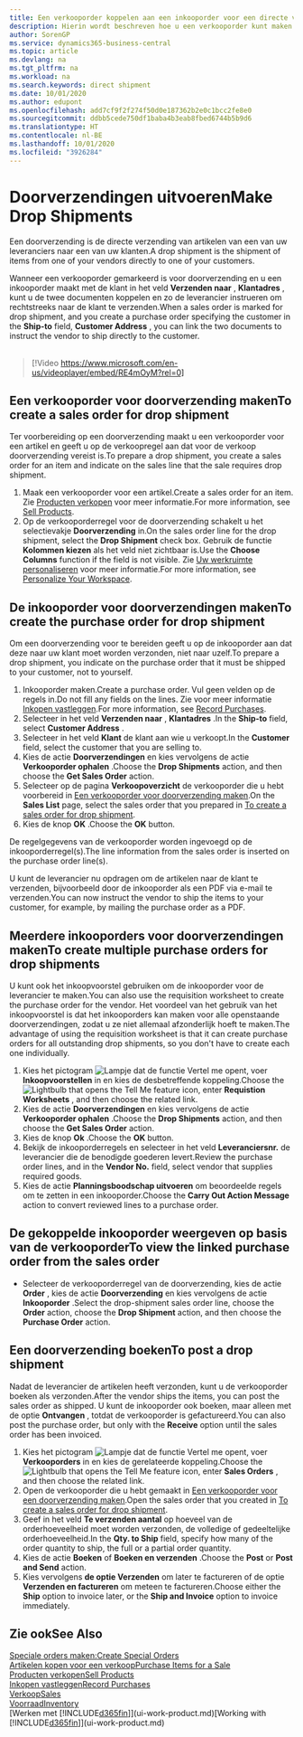 ```yaml
---
title: Een verkooporder koppelen aan een inkooporder voor een directe verzending | Microsoft Docs
description: Hierin wordt beschreven hoe u een verkooporder kunt maken die is gekoppeld aan een inkooporder om verzending direct van de leverancier naar de klant mogelijk te maken.
author: SorenGP
ms.service: dynamics365-business-central
ms.topic: article
ms.devlang: na
ms.tgt_pltfrm: na
ms.workload: na
ms.search.keywords: direct shipment
ms.date: 10/01/2020
ms.author: edupont
ms.openlocfilehash: add7cf9f2f274f50d0e187362b2e0c1bcc2fe8e0
ms.sourcegitcommit: ddbb5cede750df1baba4b3eab8fbed6744b5b9d6
ms.translationtype: HT
ms.contentlocale: nl-BE
ms.lasthandoff: 10/01/2020
ms.locfileid: "3926284"
---
```

# <a name="make-drop-shipments"></a><span data-ttu-id="a95b3-103">Doorverzendingen uitvoeren</span><span class="sxs-lookup"><span data-stu-id="a95b3-103">Make Drop Shipments</span></span>

<span data-ttu-id="a95b3-104">Een doorverzending is de directe verzending van artikelen van een van uw leveranciers naar een van uw klanten.</span><span class="sxs-lookup"><span data-stu-id="a95b3-104">A drop shipment is the shipment of items from one of your vendors directly to one of your customers.</span></span>

<span data-ttu-id="a95b3-105">Wanneer een verkooporder gemarkeerd is voor doorverzending en u een inkooporder maakt met de klant in het veld **Verzenden naar** , **Klantadres** , kunt u de twee documenten koppelen en zo de leverancier instrueren om rechtstreeks naar de klant te verzenden.</span><span class="sxs-lookup"><span data-stu-id="a95b3-105">When a sales order is marked for drop shipment, and you create a purchase order specifying the customer in the **Ship-to** field, **Customer Address** , you can link the two documents to instruct the vendor to ship directly to the customer.</span></span>
<br><br>  
  
> [!Video https://www.microsoft.com/en-us/videoplayer/embed/RE4mOyM?rel=0]

## <a name="to-create-a-sales-order-for-drop-shipment"></a><span data-ttu-id="a95b3-106">Een verkooporder voor doorverzending maken</span><span class="sxs-lookup"><span data-stu-id="a95b3-106">To create a sales order for drop shipment</span></span>

<span data-ttu-id="a95b3-107">Ter voorbereiding op een doorverzending maakt u een verkooporder voor een artikel en geeft u op de verkoopregel aan dat voor de verkoop doorverzending vereist is.</span><span class="sxs-lookup"><span data-stu-id="a95b3-107">To prepare a drop shipment, you create a sales order for an item and indicate on the sales line that the sale requires drop shipment.</span></span>

1. <span data-ttu-id="a95b3-108">Maak een verkooporder voor een artikel.</span><span class="sxs-lookup"><span data-stu-id="a95b3-108">Create a sales order for an item.</span></span> <span data-ttu-id="a95b3-109">Zie [Producten verkopen](sales-how-sell-products.md) voor meer informatie.</span><span class="sxs-lookup"><span data-stu-id="a95b3-109">For more information, see [Sell Products](sales-how-sell-products.md).</span></span>
2. <span data-ttu-id="a95b3-110">Op de verkooporderregel voor de doorverzending schakelt u het selectievakje **Doorverzending** in.</span><span class="sxs-lookup"><span data-stu-id="a95b3-110">On the sales order line for the drop shipment, select the **Drop Shipment** check box.</span></span> <span data-ttu-id="a95b3-111">Gebruik de functie **Kolommen kiezen** als het veld niet zichtbaar is.</span><span class="sxs-lookup"><span data-stu-id="a95b3-111">Use the **Choose Columns** function if the field is not visible.</span></span> <span data-ttu-id="a95b3-112">Zie [Uw werkruimte personaliseren](ui-personalization-user.md) voor meer informatie.</span><span class="sxs-lookup"><span data-stu-id="a95b3-112">For more information, see [Personalize Your Workspace](ui-personalization-user.md).</span></span>

## <a name="to-create-the-purchase-order-for-drop-shipment"></a><span data-ttu-id="a95b3-113">De inkooporder voor doorverzendingen maken</span><span class="sxs-lookup"><span data-stu-id="a95b3-113">To create the purchase order for drop shipment</span></span>

<span data-ttu-id="a95b3-114">Om een doorverzending voor te bereiden geeft u op de inkooporder aan dat deze naar uw klant moet worden verzonden, niet naar uzelf.</span><span class="sxs-lookup"><span data-stu-id="a95b3-114">To prepare a drop shipment, you indicate on the purchase order that it must be shipped to your customer, not to yourself.</span></span>

1. <span data-ttu-id="a95b3-115">Inkooporder maken.</span><span class="sxs-lookup"><span data-stu-id="a95b3-115">Create a purchase order.</span></span> <span data-ttu-id="a95b3-116">Vul geen velden op de regels in.</span><span class="sxs-lookup"><span data-stu-id="a95b3-116">Do not fill any fields on the lines.</span></span> <span data-ttu-id="a95b3-117">Zie voor meer informatie [Inkopen vastleggen](purchasing-how-record-purchases.md).</span><span class="sxs-lookup"><span data-stu-id="a95b3-117">For more information, see [Record Purchases](purchasing-how-record-purchases.md).</span></span>
2. <span data-ttu-id="a95b3-118">Selecteer in het veld **Verzenden naar** , **Klantadres** .</span><span class="sxs-lookup"><span data-stu-id="a95b3-118">In the **Ship-to** field, select **Customer Address** .</span></span>
3. <span data-ttu-id="a95b3-119">Selecteer in het veld **Klant** de klant aan wie u verkoopt.</span><span class="sxs-lookup"><span data-stu-id="a95b3-119">In the **Customer** field, select the customer that you are selling to.</span></span>
4. <span data-ttu-id="a95b3-120">Kies de actie **Doorverzendingen** en kies vervolgens de actie **Verkooporder ophalen** .</span><span class="sxs-lookup"><span data-stu-id="a95b3-120">Choose the **Drop Shipments** action, and then choose the **Get Sales Order** action.</span></span>
5. <span data-ttu-id="a95b3-121">Selecteer op de pagina **Verkoopoverzicht** de verkooporder die u hebt voorbereid in [Een verkooporder voor doorverzending maken](sales-how-drop-shipment.md#to-create-a-sales-order-for-drop-shipment).</span><span class="sxs-lookup"><span data-stu-id="a95b3-121">On the **Sales List** page, select the sales order that you prepared in [To create a sales order for drop shipment](sales-how-drop-shipment.md#to-create-a-sales-order-for-drop-shipment).</span></span>
6. <span data-ttu-id="a95b3-122">Kies de knop **OK** .</span><span class="sxs-lookup"><span data-stu-id="a95b3-122">Choose the **OK** button.</span></span>

<span data-ttu-id="a95b3-123">De regelgegevens van de verkooporder worden ingevoegd op de inkooporderregel(s).</span><span class="sxs-lookup"><span data-stu-id="a95b3-123">The line information from the sales order is inserted on the purchase order line(s).</span></span>

<span data-ttu-id="a95b3-124">U kunt de leverancier nu opdragen om de artikelen naar de klant te verzenden, bijvoorbeeld door de inkooporder als een PDF via e-mail te verzenden.</span><span class="sxs-lookup"><span data-stu-id="a95b3-124">You can now instruct the vendor to ship the items to your customer, for example, by mailing the purchase order as a PDF.</span></span>     

## <a name="to-create-multiple-purchase-orders-for-drop-shipments"></a><span data-ttu-id="a95b3-125">Meerdere inkooporders voor doorverzendingen maken</span><span class="sxs-lookup"><span data-stu-id="a95b3-125">To create multiple purchase orders for drop shipments</span></span>

<span data-ttu-id="a95b3-126">U kunt ook het inkoopvoorstel gebruiken om de inkooporder voor de leverancier te maken.</span><span class="sxs-lookup"><span data-stu-id="a95b3-126">You can also use the requisition worksheet to create the purchase order for the vendor.</span></span> <span data-ttu-id="a95b3-127">Het voordeel van het gebruik van het inkoopvoorstel is dat het inkooporders kan maken voor alle openstaande doorverzendingen, zodat u ze niet allemaal afzonderlijk hoeft te maken.</span><span class="sxs-lookup"><span data-stu-id="a95b3-127">The advantage of using the requisition worksheet is that it can create purchase orders for all outstanding drop shipments, so you don't have to create each one individually.</span></span>

1. <span data-ttu-id="a95b3-128">Kies het pictogram ![Lampje dat de functie Vertel me opent](media/ui-search/search_small.png "Vertel me wat u wilt doen"), voer **Inkoopvoorstellen** in en kies de desbetreffende koppeling.</span><span class="sxs-lookup"><span data-stu-id="a95b3-128">Choose the ![Lightbulb that opens the Tell Me feature](media/ui-search/search_small.png "Tell me what you want to do") icon, enter **Requistion Worksheets** , and then choose the related link.</span></span>
2. <span data-ttu-id="a95b3-129">Kies de actie **Doorverzendingen** en kies vervolgens de actie **Verkooporder ophalen** .</span><span class="sxs-lookup"><span data-stu-id="a95b3-129">Choose the **Drop Shipments** action, and then choose the **Get Sales Order** action.</span></span>
3. <span data-ttu-id="a95b3-130">Kies de knop **Ok** .</span><span class="sxs-lookup"><span data-stu-id="a95b3-130">Choose the **OK** button.</span></span>
4. <span data-ttu-id="a95b3-131">Bekijk de inkooporderregels en selecteer in het veld **Leveranciersnr.** de leverancier die de benodigde goederen levert.</span><span class="sxs-lookup"><span data-stu-id="a95b3-131">Review the purchase order lines, and in the **Vendor No.** field, select vendor that supplies required goods.</span></span> 
5. <span data-ttu-id="a95b3-132">Kies de actie **Planningsboodschap uitvoeren** om beoordeelde regels om te zetten in een inkooporder.</span><span class="sxs-lookup"><span data-stu-id="a95b3-132">Choose the **Carry Out Action Message** action to convert reviewed lines to a purchase order.</span></span>

## <a name="to-view-the-linked-purchase-order-from-the-sales-order"></a><span data-ttu-id="a95b3-133">De gekoppelde inkooporder weergeven op basis van de verkooporder</span><span class="sxs-lookup"><span data-stu-id="a95b3-133">To view the linked purchase order from the sales order</span></span>

* <span data-ttu-id="a95b3-134">Selecteer de verkooporderregel van de doorverzending, kies de actie **Order** , kies de actie **Doorverzending** en kies vervolgens de actie **Inkooporder** .</span><span class="sxs-lookup"><span data-stu-id="a95b3-134">Select the drop-shipment sales order line, choose the **Order** action, choose the **Drop Shipment** action, and then choose the **Purchase Order** action.</span></span>

## <a name="to-post-a-drop-shipment"></a><span data-ttu-id="a95b3-135">Een doorverzending boeken</span><span class="sxs-lookup"><span data-stu-id="a95b3-135">To post a drop shipment</span></span>

<span data-ttu-id="a95b3-136">Nadat de leverancier de artikelen heeft verzonden, kunt u de verkooporder boeken als verzonden.</span><span class="sxs-lookup"><span data-stu-id="a95b3-136">After the vendor ships the items, you can post the sales order as shipped.</span></span> <span data-ttu-id="a95b3-137">U kunt de inkooporder ook boeken, maar alleen met de optie **Ontvangen** , totdat de verkooporder is gefactureerd.</span><span class="sxs-lookup"><span data-stu-id="a95b3-137">You can also post the purchase order, but only with the **Receive** option until the sales order has been invoiced.</span></span>

1. <span data-ttu-id="a95b3-138">Kies het pictogram ![Lampje dat de functie Vertel me opent](media/ui-search/search_small.png "Vertel me wat u wilt doen"), voer **Verkooporders** in en kies de gerelateerde koppeling.</span><span class="sxs-lookup"><span data-stu-id="a95b3-138">Choose the ![Lightbulb that opens the Tell Me feature](media/ui-search/search_small.png "Tell me what you want to do") icon, enter **Sales Orders** , and then choose the related link.</span></span>
2. <span data-ttu-id="a95b3-139">Open de verkooporder die u hebt gemaakt in [Een verkooporder voor een doorverzending maken](#to-create-a-sales-order-for-drop-shipment).</span><span class="sxs-lookup"><span data-stu-id="a95b3-139">Open the sales order that you created in [To create a sales order for drop shipment](#to-create-a-sales-order-for-drop-shipment).</span></span>
3. <span data-ttu-id="a95b3-140">Geef in het veld **Te verzenden aantal** op hoeveel van de orderhoeveelheid moet worden verzonden, de volledige of gedeeltelijke orderhoeveelheid.</span><span class="sxs-lookup"><span data-stu-id="a95b3-140">In the **Qty. to Ship** field, specify how many of the order quantity to ship, the full or a partial order quantity.</span></span>
4. <span data-ttu-id="a95b3-141">Kies de actie **Boeken** of **Boeken en verzenden** .</span><span class="sxs-lookup"><span data-stu-id="a95b3-141">Choose the **Post** or **Post and Send** action.</span></span>
5. <span data-ttu-id="a95b3-142">Kies vervolgens **de optie Verzenden** om later te factureren of de optie **Verzenden en factureren** om meteen te factureren.</span><span class="sxs-lookup"><span data-stu-id="a95b3-142">Choose either the **Ship** option to invoice later, or the **Ship and Invoice** option to invoice immediately.</span></span>

## <a name="see-also"></a><span data-ttu-id="a95b3-143">Zie ook</span><span class="sxs-lookup"><span data-stu-id="a95b3-143">See Also</span></span>

[<span data-ttu-id="a95b3-144">Speciale orders maken:</span><span class="sxs-lookup"><span data-stu-id="a95b3-144">Create Special Orders</span></span>](sales-how-to-create-special-orders.md)  
[<span data-ttu-id="a95b3-145">Artikelen kopen voor een verkoop</span><span class="sxs-lookup"><span data-stu-id="a95b3-145">Purchase Items for a Sale</span></span>](purchasing-how-purchase-products-sale.md)  
[<span data-ttu-id="a95b3-146">Producten verkopen</span><span class="sxs-lookup"><span data-stu-id="a95b3-146">Sell Products</span></span>](sales-how-sell-products.md)  
[<span data-ttu-id="a95b3-147">Inkopen vastleggen</span><span class="sxs-lookup"><span data-stu-id="a95b3-147">Record Purchases</span></span>](purchasing-how-record-purchases.md)  
[<span data-ttu-id="a95b3-148">Verkoop</span><span class="sxs-lookup"><span data-stu-id="a95b3-148">Sales</span></span>](sales-manage-sales.md)  
[<span data-ttu-id="a95b3-149">Voorraad</span><span class="sxs-lookup"><span data-stu-id="a95b3-149">Inventory</span></span>](inventory-manage-inventory.md)  
<span data-ttu-id="a95b3-150">[Werken met [!INCLUDE[d365fin](includes/d365fin_md.md)]](ui-work-product.md)</span><span class="sxs-lookup"><span data-stu-id="a95b3-150">[Working with [!INCLUDE[d365fin](includes/d365fin_md.md)]](ui-work-product.md)</span></span>
